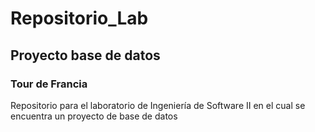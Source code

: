 # Repositorio_Lab
## Proyecto base de datos
### Tour de Francia
Repositorio para el laboratorio de Ingeniería de Software II en el cual se encuentra un proyecto de base de datos
